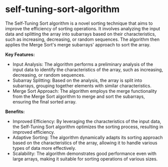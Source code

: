 # self-tuning-sort-algorithm
The Self-Tuning Sort algorithm is a novel sorting technique that aims to improve the efficiency of sorting operations. It involves analyzing the input data and splitting the array into subarrays based on their characteristics, such as increasing, decreasing, or random sequences. The algorithm then applies the Merge Sort's merge subarrays' approach to sort the array.

**Key Features:**

* Input Analysis: The algorithm performs a preliminary analysis of the input data to identify the characteristics of the array, such as increasing, decreasing, or random sequences.
* Subarray Splitting: Based on the analysis, the array is split into subarrays, grouping together elements with similar characteristics.
* Merge Sort Approach: The algorithm employs the merge functionality from the Merge Sort algorithm to merge and sort the subarrays, ensuring the final sorted array.

**Benefits:**

* Improved Efficiency: By leveraging the characteristics of the input data, the Self-Tuning Sort algorithm optimizes the sorting process, resulting in improved efficiency.
* Adaptive Sorting: The algorithm dynamically adapts its sorting approach based on the characteristics of the array, allowing it to handle various types of data more effectively.
* Scalability: The algorithm demonstrates good performance even with large arrays, making it suitable for sorting operations of various sizes.
